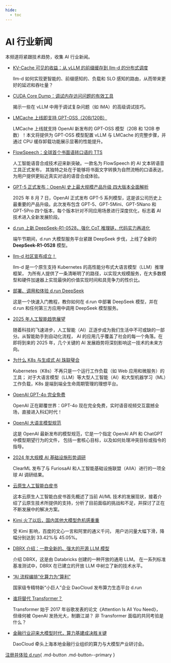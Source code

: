 ```yaml
---
hide:
  - toc
---
```


# AI 行业新闻

本频道将紧跟技术趋势，收集 AI 行业新闻。

* [KV-Cache 可见的收益：从 vLLM 的前缀缓存到 llm-d 的分布式调度](./2025/kvcache-wins-you-can-see.md)

    llm-d 如何实现更智能的、前缀感知的、负载和 SLO 感知的路由，从而带来更好的延迟和吞吐量？

* [CUDA Core Dump：调试内存访问问题的有效工具](./2025/cuda.md)

    揭示一些在 vLLM 中用于调试复杂问题（如 IMA）的高级调试技巧。

* [LMCache 上线即支持 GPT-OSS（20B/120B）](./2025/lmcache.md)

    LMCache 上线就支持 OpenAI 新发布的 GPT-OSS 模型（20B 和 120B 参数）！本文将提供为 GPT-OSS
    模型配置 vLLM 与 LMCache 的完整步骤，并通过 CPU 缓存卸载功能展示显著的性能提升。

* [FlowSpeech：全球首个书面语转口语的 TTS](./2025/flowspeech.md)

    人工智能语音合成技术迎来新突破。一款名为 FlowSpeech 的 AI 文本转语音工具正式发布，
    其独特之处在于能够将书面文字转换为自然流畅的口语表达，为用户提供更贴近真实对话的语音合成体验。

* [GPT-5 正式发布：OpenAI 史上最大规模产品升级 四大版本全面解析](./2025/gpt5.md)

    2025 年 8 月 7 日，OpenAI 正式发布 GPT-5 系列模型，这是该公司历史上最重要的产品升级。此次发布包含
    GPT-5、GPT-5Mini、GPT-5Nano 和 GPT-5Pro 四个版本，每个版本针对不同应用场景进行深度优化，标志着 AI 技术进入全新发展阶段。

* [d.run 上新 DeepSeek-R1-0528，强化 CoT 推理链，代码实力再进化](./2025/0603-deepseek-0528.md)

    端午节期间，d.run 大模型服务平台紧跟 DeepSeek 步伐，上线了全新的 **DeepSeek-R1-0528** 模型。

* [llm-d 社区宣布成立！](./2025/llmd.md)

    llm-d 是一个原生支持 Kubernetes 的高性能分布式大语言模型（LLM）推理框架，
    为所有人提供了一条清晰明了的路径，以实现大规模服务，在大多数模型和硬件加速器上实现最快的价值实现时间和具竞争力的性价比。

- [部署、调用和体验 d.run DeepSeek](./2025/0210-deep-drun.md)

    这是一个快速入门教程，教你如何在 d.run 中部署 DeepSeek 模型，并在 d.run 和任何第三方应用中调用 DeepSeek 模型服务。

- [2025 年人工智能趋势展望](./2025/0102-ai-trend.md)

    随着科技的飞速进步，人工智能（AI）正逐步成为我们生活中不可或缺的一部分。从智能助手到自动化流程，
    AI 的应用几乎覆盖了社会的每一个角落。在即将到来的 2025 年，几个关键的 AI 发展趋势将深刻影响这一技术的未来方向。

- [为什么 K8s 与生成式 AI 珠联璧合](2024/0702-k8s-for-genai.md)

    Kubernetes（K8s）不再只是一个运行工作负载（如 Web 应用和微服务）的工具；
    对于大语言模型（LLM）等大型人工智能（AI）和大型机器学习（ML）工作负载，K8s 是端到端全生命周期管理的理想平台。

- [OpenAI GPT-4o 完全免费](2024/0514-gpt4o.md)

    OpenAI 正在颠覆世界：GPT-4o 现在完全免费，实时语音视频交互震撼全场，直接进入科幻时代！

- [OpenAI 大语言模型规范](2024/0509-model-spec.md)

    这是 OpenAI 最新发布的模型规范，它是一个指定 OpenAI API 和 ChatGPT 中模型期望行为的文件，
    包括一套核心目标，以及如何处理冲突目标或指令的指导。

- [2024 年大规模 AI 基础设施形势调研](2024/0429-ai-survey.md)

    ClearML 发布了与 FuriosaAI 和人工智能基础设施联盟（AIIA）进行的一项全球 AI 调研结果。

- [云原生人工智能白皮书](2024/0410-cnai-wp.md)

    这本云原生人工智能白皮书首先概述了当前 AI/ML 技术的发展现状，接着介绍了云原生技术所提供的支持，分析了目前面临的挑战和不足，并探讨了正在不断发展中的解决方案。

- [Kimi 火了以后，国内其他大模型危机感重重](2024/0408-after-kimi.md)

    受 Kimi 影响，百度的文心一言和阿里的通义千问，
    用户访问量大幅下滑，降幅分别达到 33.42%与 45.05%。

- [DBRX 介绍：一款全新的、强大的开源 LLM 模型](2024/0407-dbrx.md)

    介绍 DBRX，这是由 Databricks 创建的一种开放的通用 LLM。
    在一系列标准基准测试中，DBRX 在已建立的开放 LLM 中树立了新的技术水平。

- [“AI 流程编排”化算力为“算利”](2024/0403-cp-to-profit.md)

    国家级专精特新“小巨人”企业 DaoCloud 发布算力生态平台 d.run

- [谁将替代 Transformer？](2024/0327-transformer.md)

    Transformer 始于 2017 年谷歌发表的论文《Attention Is All You Need》，
    但缘何被 OpenAI 发扬光大，制霸江湖？
    非 Transformer 面临的共同考验是什么？

- [金融行业迎来大模型时代，算力基建成决胜关键](2024/0326-compute-power.md)

    DaoCloud 牵头上海本地金融行业组织的算力与大模型产业研讨会。

[注册并体验 d.run](https://console.d.run/){ .md-button .md-button--primary }
